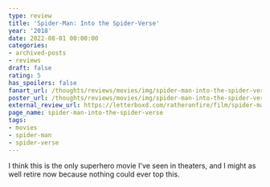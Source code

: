 ```yaml
---
type: review
title: 'Spider-Man: Into the Spider-Verse'
year: '2018'
date: 2022-08-01 00:00:00
categories:
- archived-posts
- reviews
draft: false
rating: 5
has_spoilers: false
fanart_url: /thoughts/reviews/movies/img/spider-man-into-the-spider-verse_fanart.png
poster_url: /thoughts/reviews/movies/img/spider-man-into-the-spider-verse_poster.png
external_review_url: https://letterboxd.com/ratheronfire/film/spider-man-into-the-spider-verse/
page_name: spider-man-into-the-spider-verse
tags:
- movies
- spider-man
- spider-verse
---
```


I think this is the only superhero movie I've seen in theaters, and I might as well retire now because nothing could ever top this.

